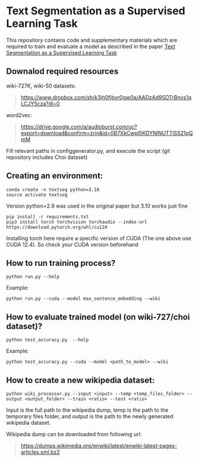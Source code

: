 # Text Segmentation as a Supervised Learning Task

This repository contains code and supplementary materials which are required to train and evaluate a model as described in the paper [Text Segmentation as a Supervised Learning Task](https://arxiv.org/abs/1803.09337)

## Downalod required resources

wiki-727K, wiki-50 datasets:

> https://www.dropbox.com/sh/k3jh0fjbyr0gw0a/AADzAd9SDTrBnvs1qLCJY5cza?dl=0

word2vec:

> https://drive.google.com/a/audioburst.com/uc?export=download&confirm=zrin&id=0B7XkCwpI5KDYNlNUTTlSS21pQmM

Fill relevant paths in configgenerator.py, and execute the script (git repository includes Choi dataset)

## Creating an environment:

    conda create -n textseg python=3.10
    source activate textseg

Version python=2.9 was used in the original paper but 3.10 works just fine

    pip install -r requirements.txt
    pip3 install torch torchvision torchaudio --index-url https://download.pytorch.org/whl/cu124

Installing torch here require a specific version of CUDA (The one above use CUDA 12.4). So check your CUDA version beforehand

## How to run training process?

    python run.py --help

Example:

    python run.py --cuda --model max_sentence_embedding --wiki

## How to evaluate trained model (on wiki-727/choi dataset)?

    python test_accuracy.py  --help

Example:

    python test_accuracy.py --cuda --model <path_to_model> --wiki

## How to create a new wikipedia dataset:

    python wiki_processor.py --input <input> --temp <temp_files_folder> --output <output_folder> --train <ratio> --test <ratio>

Input is the full path to the wikipedia dump, temp is the path to the temporary files folder, and output is the path to the newly generated wikipedia dataset.

Wikipedia dump can be downloaded from following url:

> https://dumps.wikimedia.org/enwiki/latest/enwiki-latest-pages-articles.xml.bz2
